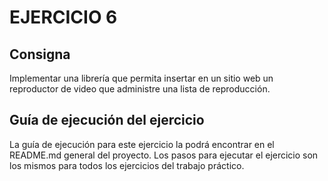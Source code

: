 # EJERCICIO 6

## Consigna
Implementar una librería que permita insertar en un sitio web un reproductor de video que administre una lista de reproducción.

## Guía de ejecución del ejercicio
La guía de ejecución para este ejercicio la podrá encontrar en el README.md general del proyecto. Los pasos para ejecutar el ejercicio son los mismos para todos los ejercicios del trabajo práctico.
